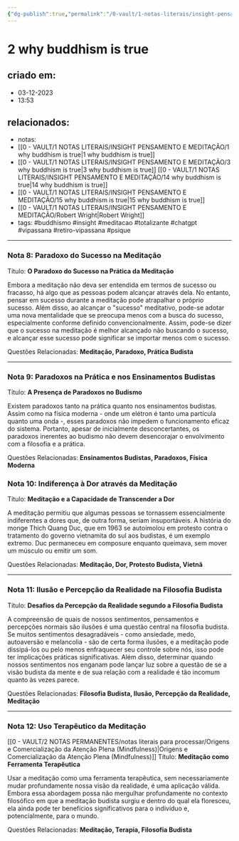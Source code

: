 ```yaml
---
{"dg-publish":true,"permalink":"/0-vault/1-notas-literais/insight-pensamento-e-meditacao/2-why-buddhism-is-true/","tags":["buddhismo","insight","meditacao","totalizante","chatgpt","vipassana","retiro-vipassana","psique"],"dgHomeLink":true,"dgShowLocalGraph":true,"dgShowFileTree":true,"dgEnableSearch":true,"noteIcon":""}
---
```


# 2 why buddhism is true

## criado em: 
- 03-12-2023
- 13:53
## relacionados:
- notas: 
- [[0 - VAULT/1 NOTAS LITERAIS/INSIGHT PENSAMENTO E MEDITAÇÃO/1 why buddhism is true\|1 why buddhism is true]]
- [[0 - VAULT/1 NOTAS LITERAIS/INSIGHT PENSAMENTO E MEDITAÇÃO/3 why buddhism is true\|3 why buddhism is true]]
 [[0 - VAULT/1 NOTAS LITERAIS/INSIGHT PENSAMENTO E MEDITAÇÃO/14 why buddhism is true\|14 why buddhism is true]]
- [[0 - VAULT/1 NOTAS LITERAIS/INSIGHT PENSAMENTO E MEDITAÇÃO/15 why buddhism is true\|15 why buddhism is true]]
- [[0 - VAULT/1 NOTAS LITERAIS/INSIGHT PENSAMENTO E MEDITAÇÃO/Robert Wright\|Robert Wright]]
- tags: #buddhismo #insight #meditacao #totalizante #chatgpt #vipassana  #retiro-vipassana #psique 
---

### Nota 8: Paradoxo do Sucesso na Meditação

Título: **O Paradoxo do Sucesso na Prática da Meditação**

Embora a meditação não deva ser entendida em termos de sucesso ou fracasso, há algo que as pessoas podem alcançar através dela. No entanto, pensar em sucesso durante a meditação pode atrapalhar o próprio sucesso. Além disso, ao alcançar o "sucesso" meditativo, pode-se adotar uma nova mentalidade que se preocupa menos com a busca do sucesso, especialmente conforme definido convencionalmente. Assim, pode-se dizer que o sucesso na meditação é melhor alcançado não buscando o sucesso, e alcançar esse sucesso pode significar se importar menos com o sucesso. 

Questões Relacionadas: **Meditação, Paradoxo, Prática Budista**

---

### Nota 9: Paradoxos na Prática e nos Ensinamentos Budistas

Título: **A Presença de Paradoxos no Budismo**

Existem paradoxos tanto na prática quanto nos ensinamentos budistas. Assim como na física moderna - onde um elétron é tanto uma partícula quanto uma onda -, esses paradoxos não impedem o funcionamento eficaz do sistema. Portanto, apesar de inicialmente desconcertantes, os paradoxos inerentes ao budismo não devem desencorajar o envolvimento com a filosofia e a prática.

Questões Relacionadas: **Ensinamentos Budistas, Paradoxos, Física Moderna**

### Nota 10: Indiferença à Dor através da Meditação

Título: **Meditação e a Capacidade de Transcender a Dor**

A meditação permitiu que algumas pessoas se tornassem essencialmente indiferentes a dores que, de outra forma, seriam insuportáveis. A história do monge Thich Quang Duc, que em 1963 se autoimolou em protesto contra o tratamento do governo vietnamita do sul aos budistas, é um exemplo extremo. Duc permaneceu em composure enquanto queimava, sem mover um músculo ou emitir um som.

Questões Relacionadas: **Meditação, Dor, Protesto Budista, Vietnã**

---

### Nota 11: Ilusão e Percepção da Realidade na Filosofia Budista

Título: **Desafios da Percepção da Realidade segundo a Filosofia Budista**

A compreensão de quais de nossos sentimentos, pensamentos e percepções normais são ilusões é uma questão central na filosofia budista. Se muitos sentimentos desagradáveis - como ansiedade, medo, autoaversão e melancolia - são de certa forma ilusões, e a meditação pode dissipá-los ou pelo menos enfraquecer seu controle sobre nós, isso pode ter implicações práticas significativas. Além disso, determinar quando nossos sentimentos nos enganam pode lançar luz sobre a questão de se a visão budista da mente e de sua relação com a realidade é tão incomum quanto às vezes parece.

Questões Relacionadas: **Filosofia Budista, Ilusão, Percepção da Realidade, Meditação**

---

### Nota 12: Uso Terapêutico da Meditação

[[0 - VAULT/2 NOTAS PERMANENTES/notas literais para processar/Origens e Comercialização da Atenção Plena (Mindfulness)\|Origens e Comercialização da Atenção Plena (Mindfulness)]]
Título: **Meditação como Ferramenta Terapêutica**

Usar a meditação como uma ferramenta terapêutica, sem necessariamente mudar profundamente nossa visão da realidade, é uma aplicação válida. Embora essa abordagem possa não mergulhar profundamente no contexto filosófico em que a meditação budista surgiu e dentro do qual ela floresceu, ela ainda pode ter benefícios significativos para o indivíduo e, potencialmente, para o mundo.

Questões Relacionadas: **Meditação, Terapia, Filosofia Budista**

